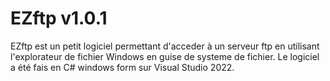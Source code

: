 # EZftp v1.0.1
EZftp est un petit logiciel permettant d'acceder à un serveur ftp en utilisant l'explorateur de fichier Windows en guise de systeme de fichier.
Le logiciel a été fais en C# windows form sur Visual Studio 2022.

